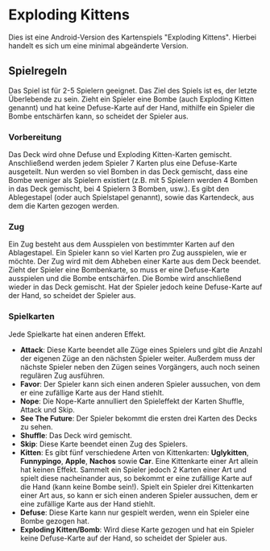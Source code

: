 # Exploding Kittens

Dies ist eine Android-Version des Kartenspiels "Exploding Kittens". Hierbei handelt es sich um eine minimal abgeänderte Version.

## Spielregeln

Das Spiel ist für 2-5 Spielern geeignet. Das Ziel des Spiels ist es, der letzte Überlebende zu sein. Zieht ein Spieler eine Bombe (auch Exploding Kitten genannt) und hat keine Defuse-Karte auf der Hand, mithilfe ein Spieler die Bombe entschärfen kann, so scheidet der Spieler aus.

### Vorbereitung

Das Deck wird ohne Defuse und Exploding Kitten-Karten gemischt. Anschließend werden jedem Spieler 7 Karten plus eine Defuse-Karte ausgeteilt. Nun werden so viel Bomben in das Deck gemischt, dass eine Bombe weniger als Spielern existiert (z.B. mit 5 Spielern werden 4 Bomben in das Deck gemischt, bei 4 Spielern 3 Bomben, usw.). Es gibt den Ablegestapel (oder auch Spielstapel genannt), sowie das Kartendeck, aus dem die Karten gezogen werden.

### Zug

Ein Zug besteht aus dem Ausspielen von bestimmter Karten auf den Ablagestapel. Ein Spieler kann so viel Karten pro Zug ausspielen, wie er möchte. Der Zug wird mit dem Abheben einer Karte aus dem Deck beendet. Zieht der Spieler eine Bombenkarte, so muss er eine Defuse-Karte ausspielen und die Bombe entschärfen. Die Bombe wird anschließend wieder in das Deck gemischt. Hat der Spieler jedoch keine Defuse-Karte auf der Hand, so scheidet der Spieler aus.

### Spielkarten

Jede Spielkarte hat einen anderen Effekt.

- **Attack**: Diese Karte beendet alle Züge eines Spielers und gibt die Anzahl der eigenen Züge an den nächsten Spieler weiter. Außerdem muss der nächste Spieler neben den Zügen seines Vorgängers, auch noch seinen regulären Zug ausführen.
- **Favor**: Der Spieler kann sich einen anderen Spieler aussuchen, von dem er eine zufällige Karte aus der Hand stiehlt.
- **Nope**: Die Nope-Karte annulliert den Spieleffekt der Karten Shuffle, Attack und Skip.
- **See The Future**: Der Spieler bekommt die ersten drei Karten des Decks zu sehen.
- **Shuffle**: Das Deck wird gemischt.
- **Skip**: Diese Karte beendet einen Zug des Spielers.
- **Kitten**: Es gibt fünf verschiedene Arten von Kittenkarten: **Uglykitten**, **Funnypingo**, **Apple**, **Nachos** sowie **Car**. Eine Kittenkarte einer Art allein hat keinen Effekt. Sammelt ein Spieler jedoch 2 Karten einer Art und spielt diese nacheinander aus, so bekommt er eine zufällige Karte auf die Hand (kann keine Bombe sein!). Spielt ein Spieler drei Kittenkarten einer Art aus, so kann er sich einen anderen Spieler aussuchen, dem er eine zufällige Karte aus der Hand stiehlt. 
- **Defuse**: Diese Karte kann nur gespielt werden, wenn ein Spieler eine Bombe gezogen hat.
- **Exploding Kitten/Bomb**: Wird diese Karte gezogen und hat ein Spieler keine Defuse-Karte auf der Hand, so scheidet der Spieler aus.
